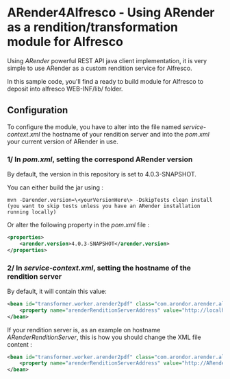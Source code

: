 # ARender4Alfresco - Using ARender as a rendition/transformation module for Alfresco

Using *ARender* powerful REST API java client implementation, it is very simple to use ARender as a custom rendition service for Alfresco.

In this sample code, you'll find a ready to build module for Alfresco to deposit into alfresco WEB-INF/lib/ folder. 

## Configuration

To configure the module, you have to alter into the file named *service-context.xml* the hostname of your rendition server and into the *pom.xml* your current version of ARender in use.  

### 1/ In *pom.xml*, setting the correspond ARender version

By default, the version in this repository is set to 4.0.3-SNAPSHOT.

You can either build the jar using :

    mvn -Darender.version=\<yourVersionHere\> -DskipTests clean install 
    (you want to skip tests unless you have an ARender installation running locally) 

Or alter the following property in the *pom.xml* file : 

```xml
<properties>
    <arender.version>4.0.3-SNAPSHOT</arender.version>
</properties>
```


### 2/ In *service-context.xml*, setting the hostname of the rendition server

By default, it will contain this value: 

```xml
<bean id="transformer.worker.arender2pdf" class="com.arondor.arender.alfresco.content.transformer.ARenderContentTransformerWorker">
    <property name="arenderRenditionServerAddress" value="http://localhost:8761/" />
</bean>
```

If your rendition server is, as an example on hostname *ARenderRenditionServer*, this is how you should change the XML file content : 

```xml
<bean id="transformer.worker.arender2pdf" class="com.arondor.arender.alfresco.content.transformer.ARenderContentTransformerWorker">
    <property name="arenderRenditionServerAddress" value="http://ARenderRenditionServer:8761/" />
</bean>
```

